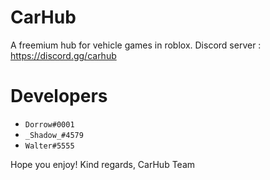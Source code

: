 # CarHub
A freemium hub for vehicle games in roblox. 
Discord server : https://discord.gg/carhub

# Developers
- `Dorrow#0001`
- `_Shadow_#4579`
- `Walter#5555`

Hope you enjoy!
Kind regards,
CarHub Team

